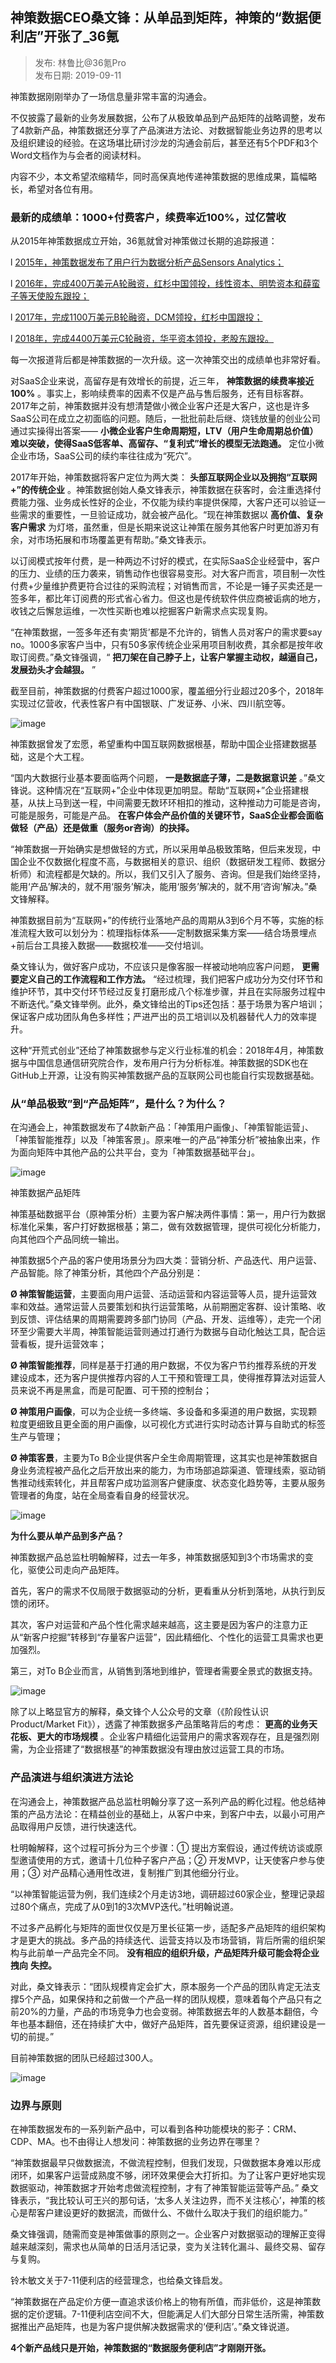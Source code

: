 ## 神策数据CEO桑文锋：从单品到矩阵，神策的“数据便利店”开张了_36氪  

> 发布: 林鲁比@36氪Pro  
> 发布日期: 2019-09-11  

神策数据刚刚举办了一场信息量非常丰富的沟通会。

不仅披露了最新的业务发展数据，公布了从极致单品到产品矩阵的战略调整，发布了4款新产品，神策数据还分享了产品演进方法论、对数据智能业务边界的思考以及组织建设的经验。在这场堪比研讨沙龙的沟通会前后，甚至还有5个PDF和3个Word文档作为与会者的阅读材料。

内容不少，本文希望浓缩精华，同时高保真地传递神策数据的思维成果，篇幅略长，希望对各位有用。

### 最新的成绩单：1000+付费客户，续费率近100%，过亿营收

从2015年神策数据成立开始，36氪就曾对神策做过长期的追踪报道：

l  [2015年，神策数据发布了用户行为数据分析产品Sensors Analytics；](https://36kr.com/p/5037763)

l  [2016年，完成400万美元A轮融资，红杉中国领投，线性资本、明势资本和薛蛮子等天使股东跟投；](https://36kr.com/p/5046085)

l  [2017年，完成1100万美元B轮融资，DCM领投，红杉中国跟投；](https://36kr.com/p/5068460)

l  [2018年，完成4400万美元C轮融资，华平资本领投，老股东跟投。](https://36kr.com/p/5128528)

每一次报道背后都是神策数据的一次升级。这一次神策交出的成绩单也非常好看。

对SaaS企业来说，高留存是有效增长的前提，近三年， **神策数据的续费率接近100%** 。事实上，影响续费率的因素不仅是产品与售后服务，还有目标客群。2017年之前，神策数据并没有想清楚做小微企业客户还是大客户，这也是许多SaaS公司在成立之初面临的问题。随后，一批批前赴后继、烧钱放量的创业公司通过实操得出答案—— **小微企业客户生命周期短，LTV（用户生命周期总价值）难以突破，使得SaaS低客单、高留存、“复利式”增长的模型无法跑通。** 定位小微企业市场，SaaS公司的续约率往往成为“死穴”。

2017年开始，神策数据将客户定位为两大类： **头部互联网企业以及拥抱“互联网+”的传统企业** 。神策数据创始人桑文锋表示，神策数据在获客时，会注重选择付费能力强、业务成长性好的企业，不仅能为续约率提供保障，大客户还可以验证一些需求的重要性，一旦验证成功，就会被产品化。“现在神策数据以 **高价值、复杂客户需求** 为灯塔，虽然重，但是长期来说这让神策在服务其他客户时更加游刃有余，对市场拓展和市场覆盖更有帮助。”桑文锋表示。

以订阅模式按年付费，是一种两边不讨好的模式，在实际SaaS企业经营中，客户的压力、业绩的压力袭来，销售动作也很容易变形。对大客户而言，项目制一次性付费+少量维护费更符合过往的采购流程；对销售而言，不论是一锤子买卖还是一签多年，都比年订阅费的形式省心省力。但这也是传统软件供应商被诟病的地方，收钱之后懈怠运维，一次性买断也难以挖掘客户新需求点实现复购。

“在神策数据，一签多年还有卖‘期货’都是不允许的，销售人员对客户的需求要say no。1000多家客户当中，只有50多家传统企业采用项目制收费，其余都是按年收取订阅费。”桑文锋强调，“ **把刀架在自己脖子上，让客户掌握主动权，越逼自己，发展劲头才会越狠。** ”

截至目前，神策数据的付费客户超过1000家，覆盖细分行业超过20多个，2018年实现过亿营收，代表性客户有中国银联、广发证券、小米、四川航空等。

![image](images/1909-scsjceoswfcdpdjzscdsjbldkzl36k-0.jpeg)

神策数据曾发了宏愿，希望重构中国互联网数据根基，帮助中国企业搭建数据基础，这是个大工程。

“国内大数据行业基本要面临两个问题， **一是数据底子薄，二是数据意识差** 。”桑文锋说。这种情况在“互联网+”企业中体现更加明显。帮助“互联网+”企业搭建根基，从扶上马到送一程，中间需要无数环环相扣的推动，这种推动力可能是咨询，可能是服务，可能是产品。 **在客户体会产品价值的关键环节，SaaS企业都会面临做轻（产品）还是做重（服务or咨询）的抉择。**

“神策数据一开始确实是想做轻的方式，所以采用单品极致策略，但后来发现，中国企业不仅数据化程度不高，与数据相关的意识、组织（数据研发工程师、数据分析师）和流程都是欠缺的。所以，我们又引入了服务、咨询。但是我们始终坚持，能用‘产品’解决的，就不用‘服务’解决，能用‘服务’解决的，就不用‘咨询’解决。”桑文锋解释。

神策数据目前为“互联网+”的传统行业落地产品的周期从3到6个月不等，实施的标准流程大致可以划分为：梳理指标体系——定制数据采集方案——结合场景埋点+前后台工具接入数据——数据校准——交付培训。

桑文锋认为，做好客户成功，不应该只是像客服一样被动地响应客户问题， **更需要定义自己的工作流程和工作方法。** “经过梳理，我们把客户成功分为交付环节和维护环节，其中交付环节经过反复打磨形成八个标准步骤，并且在实际服务过程中不断迭代。”桑文锋举例。此外，桑文锋给出的Tips还包括：基于场景为客户培训；保证客户成功团队角色多样性；严进严出的员工培训以及机器替代人力的效率提升。

这种“开荒式创业”还给了神策数据参与定义行业标准的机会：2018年4月，神策数据与中国信息通信研究院合作，发布用户行为分析标准。神策数据的SDK也在GitHub上开源，让没有购买神策数据产品的互联网公司也能自行实现数据基础。

### 从“单品极致”到“产品矩阵”，是什么？为什么？

在沟通会上，神策数据发布了4款新产品：「神策用户画像」、「神策智能运营」、「神策智能推荐」以及「神策客景」。原来唯一的产品“神策分析”被抽象出来，作为面向矩阵中其他产品的公共平台，变为「神策数据基础平台」。

![image](images/1909-scsjceoswfcdpdjzscdsjbldkzl36k-1.jpeg)

神策数据产品矩阵

神策基础数据平台（原神策分析）主要为客户解决两件事情：第一，用户行为数据标准化采集，客户打好数据根基；第二，做有效数据管理，提供可视化分析能力，向其他四个产品同统一输出。

神策数据5个产品的客户使用场景分为四大类：营销分析、产品迭代、用户运营、产品智能。除了神策分析，其他四个产品分别是：

**Ø   神策智能运营**，主要面向用户运营、活动运营和内容运营等人员，提升运营效率和效益。通常运营人员要策划和执行运营策略，从前期圈定客群、设计策略、收到反馈、评估结果的周期需要跨多部门协同（产品、开发、运维等），走完一个闭环至少需要大半周，神策智能运营则通过打通行为数据与自动化触达工具，配合运营看板，提升运营效率；

**Ø   神策智能推荐**，同样是基于打通的用户数据，不仅为客户节约推荐系统的开发建设成本，还为客户提供推荐内容的人工干预和管理工具，使得推荐算法对运营人员来说不再是黑盒，而是可配置、可干预的控制台；

**Ø   神策用户画像**，可以为企业统一多终端、多设备和多渠道的用户数据，实现颗粒度更细致且更全面的用户画像，以可视化方式进行实时动态计算与自助式的标签生产与管理；

**Ø   神策客景**，主要为To B企业提供客户全生命周期管理，这其实也是神策数据自身业务流程被产品化之后开放出来的能力，为市场部追踪渠道、管理线索，驱动销售推动线索转化，并且帮客户成功监测客户健康度、状态变化趋势等，主要从服务管理者的角度，站在全局查看自身的经营状况。

![image](images/1909-scsjceoswfcdpdjzscdsjbldkzl36k-2.jpeg)

**为什么要从单产品到多产品？**

神策数据产品总监杜明翰解释，过去一年多，神策数据感知到3个市场需求的变化，驱使公司走向产品矩阵。

首先，客户的需求不仅局限于数据驱动的分析，更看重从分析到落地，从执行到反馈的闭环。

其次，客户对运营和产品个性化需求越来越高，这主要是因为客户的注意力正从“新客户挖掘”转移到“存量客户运营”，因此精细化、个性化的运营工具需求也更加强烈。

第三，对To B企业而言，从销售到落地到维护，管理者需要全景式的数据支持。

![image](images/1909-scsjceoswfcdpdjzscdsjbldkzl36k-3.jpeg)

除了以上略显官方的解释，桑文锋个人公众号的文章（《阶段性认识Product/Market Fit》），透露了神策数据多产品策略背后的考虑： **更高的业务天花板、更大的市场规模** 。企业客户精细化运营用户的需求客观存在，且是强烈刚需，为企业搭建了“数据根基”的神策数据没有理由放过运营工具的市场。

### 产品演进与组织演进方法论

在沟通会上，神策数据产品总监杜明翰分享了这一系列产品的孵化过程。他总结神策的产品方法论：在精益创业的基础上，从客户中来，到客户中去，以最小可用产品取得用户反馈，进行快速迭代。

杜明翰解释，这个过程可拆分为三个步骤：① 提出方案假设，通过传统访谈或原型邀请使用的方式，邀请十几位种子客户产品；② 开发MVP，让天使客户参与使用；③ 对产品精心通用性改进，复制推广到其他细分行业。

“以神策智能运营为例，我们连续2个月走访3地，调研超过60家企业，整理记录超过80个痛点，完成了从0到1的3次MVP迭代。”杜明翰说道。

不过多产品孵化与矩阵的面世仅仅是万里长征第一步，适配多产品矩阵的组织架构才是更大的挑战。多产品的持续迭代、运营支持以及市场营销，背后所需的组织架构与此前单一产品完全不同。 **没有相应的组织升级，产品矩阵升级可能会将企业拽向** **失控。**

对此，桑文锋表示：“团队规模肯定会扩大，原本服务一个产品的团队肯定无法支撑5个产品，如果保持和之前做一个产品一样的团队规模，意味着每个产品只有之前20%的力量，产品的市场竞争力也会变弱。神策数据去年的人数基本翻倍，今年也基本翻倍，还在持续扩大中，做好产品矩阵，首先要保证资源，组织建设是一切的前提。”

目前神策数据的团队已经超过300人。

![image](images/1909-scsjceoswfcdpdjzscdsjbldkzl36k-4.jpeg)

### 边界与原则

在神策数据发布的一系列新产品中，可以看到各种功能模块的影子：CRM、CDP、MA。也不由得让人想发问：神策数据的业务边界在哪里？

“神策数据最早只做数据流，不做流程控制，但我们发现，只做数据本身难以形成闭环，如果客户运营成熟度不够，闭环效果便会大打折扣。为了让客户更好地实现数据驱动，神策数据才开始考虑做流程控制，才有了神策智能运营等产品。” 桑文锋表示，“我比较认可王兴的那句话，‘太多人关注边界，而不关注核心’，神策的核心是帮客户建设更好的数据流，而做什么、不做什么取决于我们的组织能力。”

桑文锋强调，随需而变是神策做事的原则之一。企业客户对数据驱动的理解正变得越来越深刻，需求也从简单的日活月活记录，变为关注转化漏斗、最终交易、留存与复购。

铃木敏文关于7-11便利店的经营理念，也给桑文锋启发。

“神策数据在产品定价方便一直追求该价格上的物有所值，而非低价，这是神策数据的定价逻辑。7-11便利店空间不大，但能满足人们大部分日常生活所需，神策数据推出产品矩阵，也是为客户提供解决数据需求的‘便利店’。”桑文锋说道。

**4个新产品线只是开始，神策数据的“数据服务便利店”才刚刚开张。**


